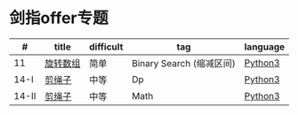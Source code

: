 # 剑指offer专题

|     #      |  title      | difficult  | tag    | language |
| ------------- | ------------- | ------------- | ------------- | ------------- |
| 11 | [ 旋转数组 ]( https://leetcode-cn.com/problems/xuan-zhuan-shu-zu-de-zui-xiao-shu-zi-lcof/ )  |  简单  |  Binary Search (缩减区间) | [Python3](https://github.com/solthx/leetcode/blob/master/%E5%89%91%E6%8C%87offer/%E9%9D%A2%E8%AF%95%E9%A2%9811.%20%E6%97%8B%E8%BD%AC%E6%95%B0%E7%BB%84%E7%9A%84%E6%9C%80%E5%B0%8F%E6%95%B0%E5%AD%97.md)|
| 14-I | [ 剪绳子 ]( https://leetcode-cn.com/problems/jian-sheng-zi-lcof/ )  |  中等  |  Dp | [Python3](https://github.com/solthx/leetcode/blob/master/%E5%89%91%E6%8C%87offer/%E9%9D%A2%E8%AF%95%E9%A2%9814-%20I.%20%E5%89%AA%E7%BB%B3%E5%AD%90.md)|
| 14-II | [ 剪绳子 ]( https://leetcode-cn.com/problems/jian-sheng-zi-ii-lcof/ )  |  中等  |  Math | [Python3](https://github.com/solthx/leetcode/blob/master/%E5%89%91%E6%8C%87offer/%E9%9D%A2%E8%AF%95%E9%A2%9814-%20II.%20%E5%89%AA%E7%BB%B3%E5%AD%90%20II.md)|
